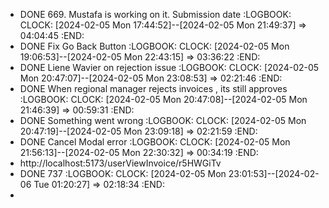 - DONE 669. Mustafa is working on it. Submission date
  :LOGBOOK:
  CLOCK: [2024-02-05 Mon 17:44:52]--[2024-02-05 Mon 21:49:37] =>  04:04:45
  :END:
- DONE Fix Go Back Button
  :LOGBOOK:
  CLOCK: [2024-02-05 Mon 19:06:53]--[2024-02-05 Mon 22:43:15] =>  03:36:22
  :END:
- DONE Liene Wavier on rejection issue
  :LOGBOOK:
  CLOCK: [2024-02-05 Mon 20:47:07]--[2024-02-05 Mon 23:08:53] =>  02:21:46
  :END:
- DONE When regional manager rejects invoices , its still approves
  :LOGBOOK:
  CLOCK: [2024-02-05 Mon 20:47:08]--[2024-02-05 Mon 21:46:39] =>  00:59:31
  :END:
- DONE Something went wrong
  :LOGBOOK:
  CLOCK: [2024-02-05 Mon 20:47:19]--[2024-02-05 Mon 23:09:18] =>  02:21:59
  :END:
- DONE Cancel Modal error
  :LOGBOOK:
  CLOCK: [2024-02-05 Mon 21:56:13]--[2024-02-05 Mon 22:30:32] =>  00:34:19
  :END:
- http://localhost:5173/userViewInvoice/r5HWGiTv
- DONE 737
  :LOGBOOK:
  CLOCK: [2024-02-05 Mon 23:01:53]--[2024-02-06 Tue 01:20:27] =>  02:18:34
  :END:
-